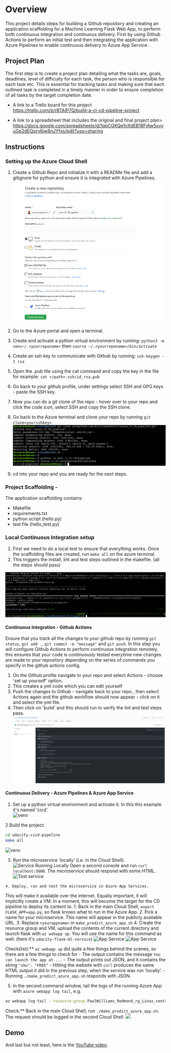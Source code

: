 # Overview

This project details steps for building a Github repository and creating an application scaffolding for a Machine Learning Flask Web App, to perform both continuous integration and continuous delivery. First by using Github Actions to perform an initial test and then integrating the application with Azure Pipelines to enable continuous delivery to Azure App Service. . 

## Project Plan
The first step is to create a project plan detailing what the tasks are, goals, deadlines, level of difficulty for each task, the person who is responsible for each task etc. This is essential for tracking tasks and making sure that each outlined task is completed in a timely manner in order to ensure completion of all tasks by the target completion date. 

* A link to a Trello board for this project
 https://trello.com/b/rBTAIP7Q/build-a-ci-cd-pipeline-project

* A link to a spreadsheet that includes the original and final project plan>
https://docs.google.com/spreadsheets/d/1qpCGKQe1nXdEB18FjAw5xvyuGp2dEQqrv6jw8nJYfxs/edit?usp=sharing

## Instructions
### Setting up the Azure Cloud Shell
  1. Create a Github Repo and initialize it with a READMe file and add a gitignore for python and ensure it is integrated with Azure Pipelines. 
  ![Create Repository](./screenshots/create_repository.PNG)
  
  2. Go to the Azure portal and open a terminal. 
  3. Create and activate a python virtual environment by running:
      `python3 -m venv~/.<yourreponame>`
       then
      `source ~/.<yourreponame>/bin/activate`
  4. Create an ssh key to communicate with Github by running:
      `ssh-keygen -t rsa`
  5. Open the .pub file using the cat command and copy the key in the file for example: 
      `cat </path>.ssh/id_rsa.pub`
  6. Go back to your github profile, under settings select SSH and GPG keys - paste the SSH key.
  7. Now you can do a git clone of the repo - hover over to your repo and click the code icon, select SSH and copy the SSH clone. 
  8. Go back to the Azure terminal and clone your repo by running
        `git clone<yoursshkey>`
      ![git_clone_create_venv](./screenshots/git_clone_create_venv.PNG)
      
      
   10. cd into your repo and you are ready for the next steps.
 
 ### Project Scaffolding - 
  The application scaffolding contains:
  * Makefile 
  * requirements.txt
  * python script (hello.py)
  * test file (hello_test.py)
    
  ### Local Continuous Integration setup
   1. First we need to do a local test to ensure that everything works. Once the scaffolding files are created, run `make all` on the azure terminal.
   2. This triggers the install, lint and test steps outlined in the makefile. (all the steps should pass)
   
   ![make all](./screenshots/make_all.PNG)
      

      
  #### Continuous Integration - Github Actions
  Ensure that you track all the changes to your github repo by running `git status`, `git add .`, `git commit -m "message"` and `git push`.
  In this step you will configure Github Actions to perform continuous integration remotely. this ensures that your code is continuously tested everytime new changes are 
      made to your repository depending on the series of commands you specify in the github actions config. 
  1. On the Github profile navigate to your repo and select Actions - choose 'set up yourself' option.
  2. This creates a yml code which you can edit yourself
  3. Push the changes to Github - navigate back to your repo , then select Actions again and the github workflow should now appear - click on it and select the yml file.
  4. Then click on 'build' and this should run to verify the lint and test steps pass.
    ![pythonapp_build](./screenshots/pythonapp_build.PNG)
    
   #### Continuous Delivery - Azure Pipelines & Azure App Service

   1. Set up a python virtual environment and activate it.  In this this example it's named 'cicd'.  
   ![venv](images/Screenshot-venv.png)

   2 Build the project.
   ```bash
   cd udacity-cicd-pipeline
   make all
   ```
  ![venv](images/Screenshot-make-all.png)

   3. Run the microservice 'locally' (i.e. in the Cloud Shell).
   ![Service Running Locally](images/Screenshot-local-service.png)
   Open a second console and run `curl localhost:5000`.  The microservice should respond with some HTML.
   ![Test service](images/Screenshot-curl.png)

    4. Deploy, run and test the microservice in Azure App Services.  
   This will make it available over the internet.  Equally important, it will implicitly create a VM.  In a moment, this will become the target for the CD pipeline to deploy its content _to_.
    1. Back in the main Cloud Shell, `export FLASK_APP=app.py`, so flask knows what to run in the Azure App.
    2. Pick a name for your microservice.  This name will appear in the publicly available URL.
    3. Replace `<yourappname>` in `make_predict_azure_app.sh`
    4. Create the resource group and VM, upload the contents of the current directory and launch flask with `az webapp up`.  You will use the name for this command as well.  (here it's `udacity-flask-ml-service`)
    ![App Service](images/Screenshot-app-service1.png)
    ![App Service](images/Screenshot-app-service2.png)

   Check(list):**  `az webapp up` did quite a few things behind the scenes, so there are a few things to check for
    - The output contains the message `You can launch the app at ...`
    - The output prints out JSON, and it contains the string `"sku": "FREE"`
    - Hitting the website with `curl` produces the same HTML output it did in the previous step, when the service was run 'locally'.
    - Running `./make_predict_azure_app.sh` responds with JSON.

   5. In the second command window, tail the logs of the running Azure App with `azure webapp log tail`, e.g.

   ```bash
   az webapp log tail --resource-group PaulWilliams_Redmond_rg_Linux_centralus -n udacity-flask-ml-service
   ```
   Check:** Back in the main Cloud Shell, run `./make_predict_azure_app.sh`.  The request should be logged in the second Cloud Shell.
   ![](images/Screenshot-log-tail1.png)

## Demo 

And last but not least, here is the [YouTube video](https://youtu.be/Fsn5DOfTtDM).
     
 
